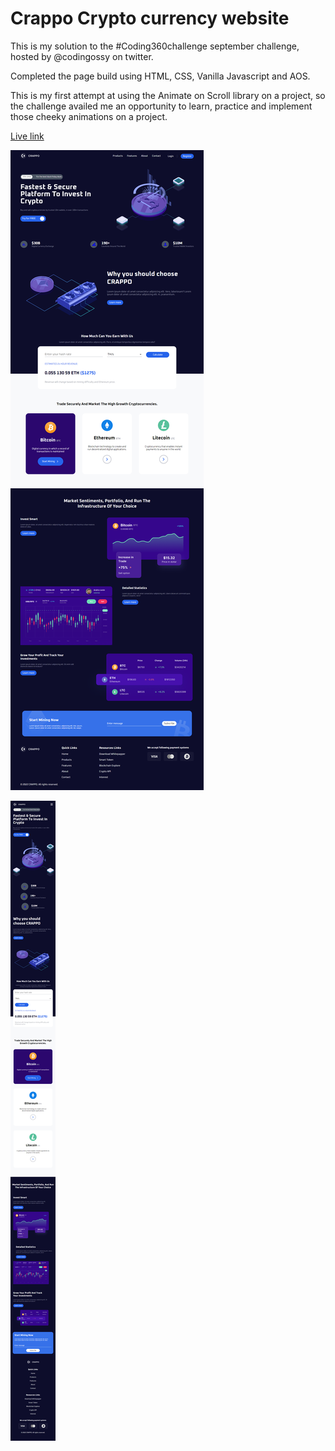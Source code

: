 # Crappo Crypto currency website

This is my solution to the #Coding360challenge september challenge, hosted by @codingossy on twitter.

Completed the page build using HTML, CSS, Vanilla Javascript and AOS.

This is my first attempt at using the Animate on Scroll library on a project, so the challenge availed me an opportunity to learn, practice and implement those cheeky animations on a project.

[Live link]()

![Desktop](images/screencapture-127-0-0-1-5500-index-html-2022-09-14-23_39_17.png)

![Mobile](images/screencapture-127-0-0-1-5500-index-html-2022-09-14-23_39_57.png)
